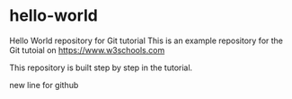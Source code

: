 # hello-world
Hello World repository for Git tutorial
This is an example repository for the Git tutoial on https://www.w3schools.com

This repository is built step by step in the tutorial.

new line for github
